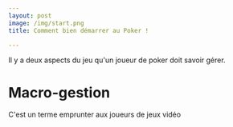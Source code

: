```yaml
---
layout: post
image: /img/start.png
title: Comment bien démarrer au Poker !

---
```


Il y a deux aspects du jeu qu'un joueur de poker doit savoir gérer.

# Macro-gestion

C'est un terme emprunter aux joueurs de jeux vidéo

<!--stackedit_data:
eyJoaXN0b3J5IjpbLTEzMTIxMjE0MDAsMTM1ODAxNDg4MiwtMj
A4ODc0NjYxMl19
-->